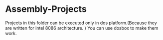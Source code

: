 # Assembly-Projects

Projects in this folder can be executed only in dos platform.(Because they are written for intel 8086 architecture. ) 
You can use dosbox to make them work.
